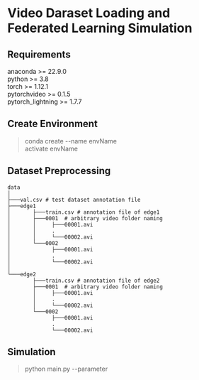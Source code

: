 # Video Daraset Loading and Federated Learning Simulation

## Requirements
anaconda >= 22.9.0  
python >= 3.8  
torch >= 1.12.1  
pytorchvideo >= 0.1.5  
pytorch_lightning >= 1.7.7  

## Create Environment
> conda create --name envName  
> activate envName

## Dataset Preprocessing
```
data  
│
├───val.csv # test dataset annotation file
├───edge1
│       ├───train.csv # annotation file of edge1
│       ├───0001  # arbitrary video folder naming
│       │     ├───00001.avi
│       │     .
│       │     └───00002.avi
│       └───0002
│             ├───00001.avi
│             .
│             └───00002.avi
│
└───edge2
        ├───train.csv # annotation file of edge2
        ├───0001  # arbitrary video folder naming
        │     ├───00001.avi
        │     .
        │     └───00002.avi
        └───0002
              ├───00001.avi
              .
              └───00002.avi
```
## Simulation
> python main.py --parameter
